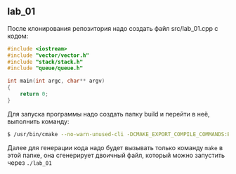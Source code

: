 ## lab_01

После клонирования репозитория надо создать файл src/lab_01.cpp с кодом:

```C++
#include <iostream>
#include "vector/vector.h"
#include "stack/stack.h"
#include "queue/queue.h"

int main(int argc, char** argv)
{
	return 0;
}
```

Для запуска программы надо создать папку build и перейти в неё, выполнить команду:
```bash
$ /usr/bin/cmake --no-warn-unused-cli -DCMAKE_EXPORT_COMPILE_COMMANDS:BOOL=TRUE -DCMAKE_BUILD_TYPE:STRING=Debug -DCMAKE_C_COMPILER:FILEPATH=/home/linuxbrew/.linuxbrew/bin/gcc-5 -DCMAKE_CXX_COMPILER:FILEPATH=/home/linuxbrew/.linuxbrew/bin/g++-5 -H/home/nikita/labs/ssw_lab_4sem -B/home/nikita/labs/ssw_lab_4sem/build -G "Unix Makefiles"
```
Далее для генерации кода надо будет вызывать только команду `make` в этой папке, она сгенерирует двоичный файл, который можно запустить через `./lab_01`
